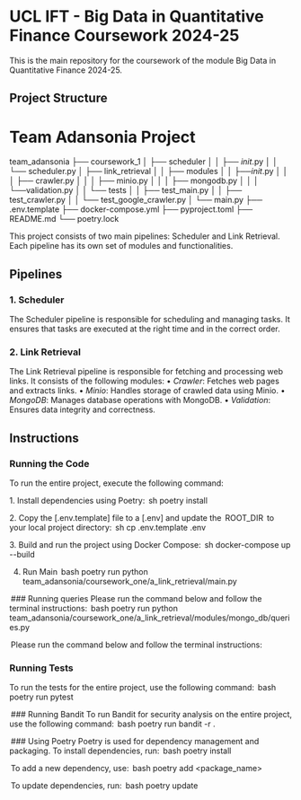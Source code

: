 # UCL IFT - Big Data in Quantitative Finance Coursework 2024-25

This is the main repository for the coursework of the module Big Data in Quantitative Finance 2024-25.

## Project Structure

# Team Adansonia Project

team_adansonia
├── coursework_1
│   ├── scheduler
│   │   ├── _init_.py
│   │   └── scheduler.py
│   ├── link_retrieval
│   │   ├── modules
│   │   ├──_init_.py
│   │   │   ├── crawler.py
│   │   │   ├── minio.py
│   │   │   ├── mongodb.py
│   │   │   └──validation.py
│   │   └── tests
│   │      ├── test_main.py
│   │      ├── test_crawler.py
│   │      └── test_google_crawler.py
│   └── main.py
├── .env.template
├── docker-compose.yml
├── pyproject.toml
├── README.md
└── poetry.lock



This project consists of two main pipelines: Scheduler and Link Retrieval. Each pipeline has its own set of modules and functionalities.

## Pipelines

### 1. Scheduler
The Scheduler pipeline is responsible for scheduling and managing tasks. It ensures that tasks are executed at the right time and in the correct order.

### 2. Link Retrieval
The Link Retrieval pipeline is responsible for fetching and processing web links. It consists of the following modules:
•⁠  ⁠*Crawler*: Fetches web pages and extracts links.
•⁠  ⁠*Minio*: Handles storage of crawled data using Minio.
•⁠  ⁠*MongoDB*: Manages database operations with MongoDB.
•⁠  ⁠*Validation*: Ensures data integrity and correctness.

## Instructions

### Running the Code
To run the entire project, execute the following command:

1.⁠ ⁠Install dependencies using Poetry:
    ⁠ sh
    poetry install
     ⁠

2.⁠ ⁠Copy the [.env.template] file to a [.env] and update the ⁠ ROOT_DIR ⁠ to your local project directory:
    ⁠ sh
    cp .env.template .env
     ⁠

3.⁠ ⁠Build and run the project using Docker Compose:
    ⁠ sh
    docker-compose up --build

4. Run Main
 ⁠bash
poetry run python team_adansonia/coursework_one/a_link_retrieval/main.py



⁠ ### Running queries
Please run the command below and follow the terminal instructions:
 ⁠bash
poetry run python team_adansonia/coursework_one/a_link_retrieval/modules/mongo_db/queries.py


⁠ Please run the command below and follow the terminal instructions:

### Running Tests
To run the tests for the entire project, use the following command:
 ⁠bash
poetry run pytest


⁠ ### Running Bandit
To run Bandit for security analysis on the entire project, use the following command:
 ⁠bash
poetry run bandit -r .


⁠ ### Using Poetry
Poetry is used for dependency management and packaging. To install dependencies, run:
 ⁠bash
poetry install

⁠ To add a new dependency, use:
 ⁠bash
poetry add <package_name>

⁠ To update dependencies, run:
 ⁠bash
poetry update
```